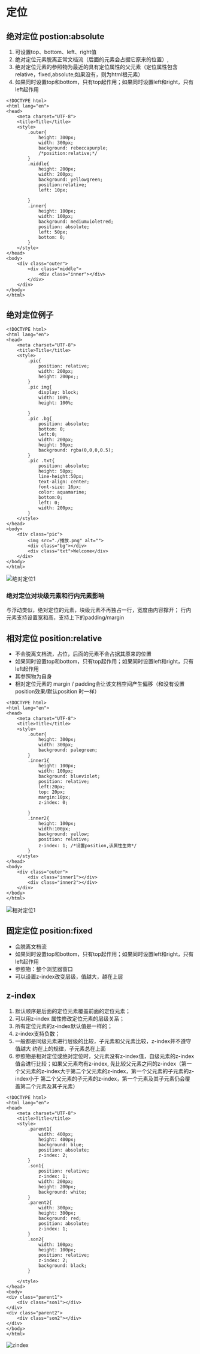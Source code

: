 # 定位

## 绝对定位 postion:absolute
1. 可设置top、bottom、left、right值
2. 绝对定位元素脱离正常文档流（后面的元素会占据它原来的位置）,
3. 绝对定位元素的参照物为最近的具有定位属性的父元素（定位属性包含relative，fixed,absolute;如果没有，则为html根元素）
4. 如果同时设置top和bottom，只有top起作用；如果同时设置left和right，只有left起作用




```
<!DOCTYPE html>
<html lang="en">
<head>
    <meta charset="UTF-8">
    <title>Title</title>
    <style>
        .outer{
            height: 300px;
            width: 300px;
            background: rebeccapurple;
            /*position:relative;*/
        }
        .middle{
            height: 200px;
            width: 200px;
            background: yellowgreen;
            position:relative;
            left: 10px;

        }
        .inner{
            height: 100px;
            width: 100px;
            background: mediumvioletred;
            position: absolute;
            left: 50px;
            bottom: 0;
        }
    </style>
</head>
<body>
    <div class="outer">
        <div class="middle">
            <div class="inner"></div>
        </div>
    </div>
</body>
</html>
```
## 绝对定位例子
```
<!DOCTYPE html>
<html lang="en">
<head>
    <meta charset="UTF-8">
    <title>Title</title>
    <style>
        .pic{
            position: relative;
            width: 200px;
            height: 200px;;
        }
        .pic img{
            display: block;
            width: 100%;
            height: 100%;

        }
        .pic .bg{
            position: absolute;
            bottom: 0;
            left:0;
            width: 200px;
            height: 50px;
            background: rgba(0,0,0,0.5);
        }
        .pic .txt{
            position: absolute;
            height: 50px;
            line-height:50px;
            text-align: center;
            font-size: 16px;
            color: aquamarine;
            bottom:0;
            left: 0;
            width: 200px;
        }
    </style>
</head>
<body>
    <div class="pic">
        <img src="./播放.png" alt="">
        <div class="bg"></div>
        <div class="txt">Welcome</div>
    </div>
</body>
</html>
```
 ![绝对定位1](./absolute1.png)

### 绝对定位对块级元素和行内元素影响
与浮动类似，绝对定位的元素，块级元素不再独占一行，宽度由内容撑开；
行内元素支持设置宽和高，支持上下的padding/margin

## 相对定位 position:relative
* 不会脱离文档流，占位，后面的元素不会占据其原来的位置
* 如果同时设置top和bottom，只有top起作用；如果同时设置left和right，只有left起作用
* 其参照物为自身
* 相对定位元素的 margin / padding会让该文档空间产生偏移（和没有设置position效果/默认position 时一样）

```
<!DOCTYPE html>
<html lang="en">
<head>
    <meta charset="UTF-8">
    <title>Title</title>
    <style>
        .outer{
            height: 300px;
            width: 300px;
            background: palegreen;
        }
        .inner1{
            height: 100px;
            width: 100px;
            background: blueviolet;
            position: relative;
            left:20px;
            top: 20px;
            margin:10px;
            z-index: 0;

        }
        .inner2{
            height: 100px;
            width:100px;
            background: yellow;
            position: relative;
            z-index: 1; /*设置position,该属性生效*/
        }
    </style>
</head>
<body>
    <div class="outer">
        <div class="inner1"></div>
        <div class="inner2"></div>
    </div>
</body>
</html>
```
 ![相对定位1](./relative1.png)



## 固定定位 position:fixed
* 会脱离文档流
* 如果同时设置top和bottom，只有top起作用；如果同时设置left和right，只有left起作用
* 参照物：整个浏览器窗口
* 可以设置z-index改变层级，值越大，越在上层

## z-index
1. 默认顺序是后面的定位元素覆盖前面的定位元素；
2. 可以用z-index 属性修改定位元素的层级关系；
3. 所有定位元素的z-index默认值是一样的；
4. z-index支持负数；
5. 一般都是同级元素进行层级的比较，子元素和父元素比较，z-index并不遵守 值越大 约在上的规律，子元素总在上面
6. 参照物是相对定位或绝对定位时，父元素没有z-index值，自级元素的z-index值会进行比较；如果父元素均有z-index,
先比较父元素之间的z-index（第一个父元素的z-index大于第二个父元素的z-index，第一个父元素的子元素的z-index小于
第二个父元素的子元素的z-index，第一个元素及其子元素仍会覆盖第二个元素及其子元素）


```
<!DOCTYPE html>
<html lang="en">
<head>
    <meta charset="UTF-8">
    <title>Title</title>
    <style>
        .parent1{
            width: 400px;
            height: 400px;
            background: blue;
            position: absolute;
            z-index: 2;
        }
        .son1{
            position: relative;
            z-index: 1;
            width: 200px;
            height: 200px;
            background: white;
        }
        .parent2{
            width: 300px;
            height: 300px;
            background: red;
            position: absolute;
            z-index: 1;
        }
        .son2{
            width: 100px;
            height: 100px;
            position: relative;
            z-index: 2;
            background: black;
        }

    </style>
</head>
<body>
<div class="parent1">
    <div class="son1"></div>
</div>
<div class="parent2">
    <div class="son2"></div>
</div>
</body>
</html>
```
 ![zindex](./z-index.png)


